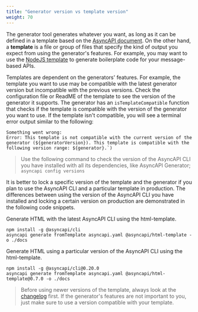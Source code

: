 ```yaml
---
title: "Generator version vs template version"
weight: 70
---
```


The generator tool generates whatever you want, as long as it can be defined in a template based on the [AsyncAPI document](asyncapi-document.md). On the other hand, a **template** is a file or group of files that specify the kind of output you expect from using the generator's features. For example, you may want to use the [NodeJS template](https://github.com/asyncapi/nodejs-template) to generate boilerplate code for your message-based APIs.

Templates are dependent on the generators' features. For example, the template you want to use may be compatible with the latest generator version but incompatible with the previous versions. Check the configuration file or ReadME of the template to see the version of the generator it supports. The generator has an `isTemplateCompatible` function that checks if the template is compatible with the version of the generator you want to use. If the template isn't compatible, you will see a terminal error output similar to the following:

```
Something went wrong:
Error: This template is not compatible with the current version of the generator (${generatorVersion}). This template is compatible with the following version range: ${generator}.`)
```

> Use the following command to check the version of the AsyncAPI CLI you have installed with all its dependencies, like AsyncAPI Generator; `asyncapi config versions`

It is better to lock a specific version of the template and the generator if you plan to use the AsyncAPI CLI and a particular template in production. The differences between using the version of the AsyncAPI CLI you have installed and locking a certain version on production are demonstrated in the following code snippets.

Generate HTML with the latest AsyncAPI CLI using the html-template.

```
npm install -g @asyncapi/cli
asyncapi generate fromTemplate asyncapi.yaml @asyncapi/html-template -o ./docs
```

Generate HTML using a particular version of the AsyncAPI CLI using the html-template.

```
npm install -g @asyncapi/cli@0.20.0
asyncapi generate fromTemplate asyncapi.yaml @asyncapi/html-template@0.7.0 -o ./docs
```

> Before using newer versions of the template, always look at the [changelog](https://github.com/asyncapi/html-template/releases) first. If the generator's features are not important to you, just make sure to use a version compatible with your template.
